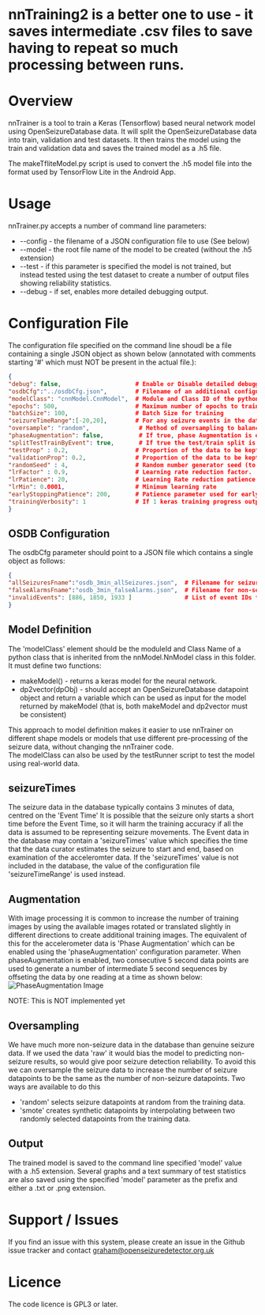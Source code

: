 # nnTraining2 is a better one to use - it saves intermediate .csv files to save having to repeat so much processing between runs.


Overview
===
nnTrainer is a tool to train a Keras (Tensorflow) based neural network model using
OpenSeizureDatabase data.
It will split the OpenSeizureDatabase data into train, validation and test datasets.  It then
trains the model using the train and validation data and saves the trained model as a .h5 file.

The makeTfliteModel.py script is used to convert the .h5 model file into the format used by TensorFlow Lite in the Android App.

Usage
===
nnTrainer.py accepts a number of command line parameters:
  * --config <filename> - the filename of a JSON configuration file to use (See below)
  * --model <name> - the root file name of the model to be created (without the .h5 extension)
  * --test - if this parameter is specified the model is not trained, but instead tested using the test dataset to create a number of output files showing reliability statistics.
  * --debug - if set, enables more detailed debugging output.

Configuration File
===
The configuration file specified on the command line shoudl be a file containing a single JSON object
as shown below (annotated with comments starting '#' which must NOT be present in the actual file.):
```json
{
"debug": false,                     # Enable or Disable detailed debugging output
"osdbCfg":"../osdbCfg.json",        # Filename of an additional configuration file with details of the OpenSeizureDatabase installation
"modelClass": "cnnModel.CnnModel",  # Module and Class ID of the python definition of the neural network model.
"epochs": 500,                      # Maximum number of epochs to train.
"batchSize": 100,                   # Batch Size for training
"seizureTimeRange":[-20,20],        # For any seizure events in the database which do not include a 'seizureTimes' element, use this value as the range in seconds from the event time to include data.
"oversample": "random",              # Method of oversampling to balance seizure and false alarm data (random, SMOTE or None)
"phaseAugmentation": false,          # If true, phase Augmentation is enabled to generate more seizure data.
"splitTestTrainByEvent": true,       # If true the test/train split is done at the event level.  If false, it is done by datapoint.
"testProp" : 0.2,                   # Proportion of the data to be kept back for the test dataset.
"validationProp": 0.2,              # Proportion of the data to be kept back for validation.
"randomSeed" : 4,                   # Random number generator seed (to give repeatable results)
"lrFactor" : 0.9,                   # Learning rate reduction factor.
"lrPatience": 20,                   # Learning Rate reduction patience parameter.
"lrMin": 0.0001,                    # Minimum learning rate
"earlyStoppingPatience": 200,       # Patience parameter used for early stopping to avoid over training.
"trainingVerbosity": 1              # If 1 keras training progress output is sent to console.
}
```
OSDB Configuration
------------------
The osdbCfg parameter should point to a JSON file which contains a single object as follows:
```json
{
"allSeizuresFname":"osdb_3min_allSeizures.json",  # Filename for seizure data
"falseAlarmsFname":"osdb_3min_falseAlarms.json",  # Filename for non-seizure data.
"invalidEvents": [886, 1850, 1933 ]               # List of event IDs to be excluded from processing
}
```

Model Definition
----------------
The 'modelClass' element should be the moduleId and Class Name of a python class that is 
inherited from the nnModel.NnModel class in this folder.
It must define two functions:
  * makeModel() - returns a keras model for the neural network.
  * dp2vector(dpObj) - should accept an OpenSeizureDatabase datapoint object and return a variable which can be used as input for the model returned by makeModel (that is, both makeModel and dp2vector must be consistent)

This approach to model definition makes it easier to use nnTrainer on different shape models or models that use different pre-processing of the seizure data, without changing the nnTrainer code.  
The modelClass can also be used by the testRunner script to test the model using real-world data.

seizureTimes
-----
The seizure data in the database typically contains 3 minutes of data, centred on the 'Event Time'
It is possible that the seizure only starts a short time before the Event Time, so it will harm
the training accuracy if all the data is assumed to be representing seizure movements.
The Event data in the database may contain a 'seizureTimes' value which specifies the time that
the data curator estimates the seizure to start and end, based on examination of the acceleromter data.
If the 'seizureTimes' value is not included in the database, the value of the configuration file
'seizureTimeRange' is used instead.

Augmentation
----
With image processing it is common to increase the number of training images by using the 
available images rotated or translated slightly in different directions to create additional
training images.
The equivalent of this for the accelerometer data is 'Phase Augmentation' which can be enabled using
the 'phaseAugmentation' configuration parameter.
When phaseAugmentation is enabled, two consecutive 5 second data points are used to generate a number
of intermediate 5 second sequences by offseting the data by one reading at a time as shown below:
![PhaseAugmentation Image](./phaseAugmentation.png)

NOTE:  This is NOT implemented yet 

Oversampling
----
We have much more non-seizure data in the database than genuine seizure data.  If we used the data
'raw' it would bias the model to predicting non-seizure results, so would give poor seizure detection reliability.
To avoid this we can oversample the seizure data to increase the number of seizure datapoints to be
the same as the number of non-seizure datapoints.
Two ways are available to do this 
  * 'random' selects seizure datapoints at random from the training data.
  * 'smote' creates synthetic datapoints by interpolating between two randomly selected datapoints from the training data.


Output
----
The trained model is saved to the command line specified 'model' value with a .h5 extension.
Several graphs and a text summary of test statistics are also saved using the specified 'model' parameter as the prefix and either a .txt or .png extension.

Support / Issues
===
If you find an issue with this system, please create an issue in the Github issue tracker and contact
graham@openseizuredetector.org.uk

Licence
===
The code licence is GPL3 or later.
